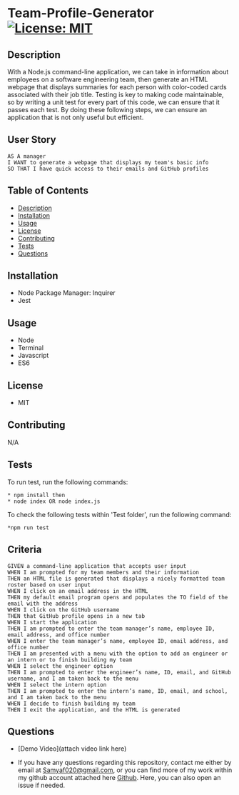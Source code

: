 # Team-Profile-Generator [![License: MIT](https://img.shields.io/badge/License-MIT-yellow.svg)](https://opensource.org/licenses/MIT)

## Description 

With a Node.js command-line application, we can take in information about employees on a software engineering team, then generate an HTML webpage that displays summaries for each person with color-coded cards associated with their job title. Testing is key to making code maintainable, so by writing a unit test for every part of this code, we can ensure that it passes each test. By doing these following steps, we can ensure an application that is not only useful but efficient.

## User Story

```
AS A manager
I WANT to generate a webpage that displays my team's basic info
SO THAT I have quick access to their emails and GitHub profiles
```

## Table of Contents
* [Description](#description)
* [Installation](#installation)
* [Usage](#usage)
* [License](#license)
* [Contributing](#contributing)
* [Tests](#tests)
* [Questions](#questions)

## Installation 

* Node Package Manager: Inquirer 
* Jest

## Usage

* Node
* Terminal
* Javascript
* ES6

## License

* MIT

## Contributing 

N/A

## Tests

To run test, run the following commands:

```
* npm install then
* node index OR node index.js
```
To check the following tests within 'Test folder', run the following command:
```
*npm run test
```

## Criteria
```
GIVEN a command-line application that accepts user input
WHEN I am prompted for my team members and their information
THEN an HTML file is generated that displays a nicely formatted team roster based on user input
WHEN I click on an email address in the HTML
THEN my default email program opens and populates the TO field of the email with the address
WHEN I click on the GitHub username
THEN that GitHub profile opens in a new tab
WHEN I start the application
THEN I am prompted to enter the team manager’s name, employee ID, email address, and office number
WHEN I enter the team manager’s name, employee ID, email address, and office number
THEN I am presented with a menu with the option to add an engineer or an intern or to finish building my team
WHEN I select the engineer option
THEN I am prompted to enter the engineer’s name, ID, email, and GitHub username, and I am taken back to the menu
WHEN I select the intern option
THEN I am prompted to enter the intern’s name, ID, email, and school, and I am taken back to the menu
WHEN I decide to finish building my team
THEN I exit the application, and the HTML is generated
```

## Questions

* [Demo Video](attach video link here)

* If you have any questions regarding this repository, contact me either by email at Samyaf020@gmail.com, or you can find more of my work within my github account attached here [Github](https://github.com/Samya129). Here, you can also open an issue if needed.

